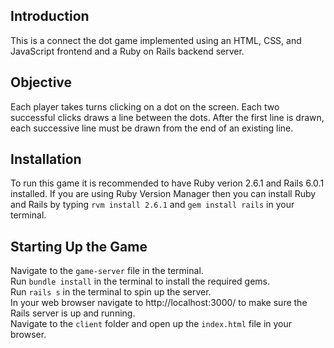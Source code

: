 ## Introduction

This is a connect the dot game implemented using an HTML, CSS, and JavaScript frontend and a Ruby on Rails backend server.

## Objective

Each player takes turns clicking on a dot on the screen. Each two successful clicks draws a line between the dots. After the
first line is drawn, each successive line must be drawn from the end of an existing line.

## Installation

To run this game it is recommended to have Ruby verion 2.6.1 and Rails 6.0.1 installed. If you are using Ruby Version Manager then you can install Ruby and Rails by typing `rvm install 2.6.1` and `gem install rails` in your terminal.

## Starting Up the Game

Navigate to the `game-server` file in the terminal.\
Run `bundle install` in the terminal to install the required gems.\
Run `rails s` in the terminal to spin up the server.\
In your web browser navigate to http://localhost:3000/ to make sure the Rails server is up and running.\
Navigate to the `client` folder and open up the `index.html` file in your browser.